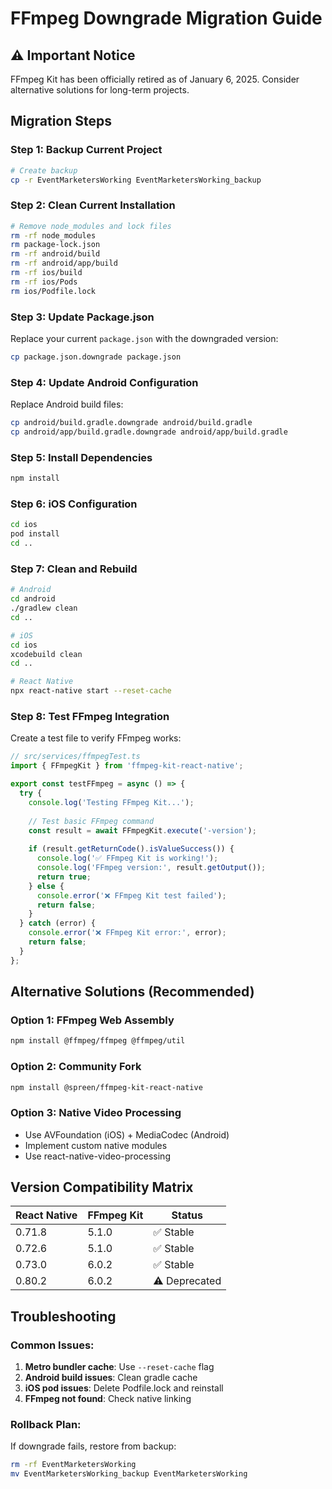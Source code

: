 # FFmpeg Downgrade Migration Guide

## ⚠️ Important Notice
FFmpeg Kit has been officially retired as of January 6, 2025. Consider alternative solutions for long-term projects.

## Migration Steps

### Step 1: Backup Current Project
```bash
# Create backup
cp -r EventMarketersWorking EventMarketersWorking_backup
```

### Step 2: Clean Current Installation
```bash
# Remove node_modules and lock files
rm -rf node_modules
rm package-lock.json
rm -rf android/build
rm -rf android/app/build
rm -rf ios/build
rm -rf ios/Pods
rm ios/Podfile.lock
```

### Step 3: Update Package.json
Replace your current `package.json` with the downgraded version:
```bash
cp package.json.downgrade package.json
```

### Step 4: Update Android Configuration
Replace Android build files:
```bash
cp android/build.gradle.downgrade android/build.gradle
cp android/app/build.gradle.downgrade android/app/build.gradle
```

### Step 5: Install Dependencies
```bash
npm install
```

### Step 6: iOS Configuration
```bash
cd ios
pod install
cd ..
```

### Step 7: Clean and Rebuild
```bash
# Android
cd android
./gradlew clean
cd ..

# iOS
cd ios
xcodebuild clean
cd ..

# React Native
npx react-native start --reset-cache
```

### Step 8: Test FFmpeg Integration
Create a test file to verify FFmpeg works:

```typescript
// src/services/ffmpegTest.ts
import { FFmpegKit } from 'ffmpeg-kit-react-native';

export const testFFmpeg = async () => {
  try {
    console.log('Testing FFmpeg Kit...');
    
    // Test basic FFmpeg command
    const result = await FFmpegKit.execute('-version');
    
    if (result.getReturnCode().isValueSuccess()) {
      console.log('✅ FFmpeg Kit is working!');
      console.log('FFmpeg version:', result.getOutput());
      return true;
    } else {
      console.error('❌ FFmpeg Kit test failed');
      return false;
    }
  } catch (error) {
    console.error('❌ FFmpeg Kit error:', error);
    return false;
  }
};
```

## Alternative Solutions (Recommended)

### Option 1: FFmpeg Web Assembly
```bash
npm install @ffmpeg/ffmpeg @ffmpeg/util
```

### Option 2: Community Fork
```bash
npm install @spreen/ffmpeg-kit-react-native
```

### Option 3: Native Video Processing
- Use AVFoundation (iOS) + MediaCodec (Android)
- Implement custom native modules
- Use react-native-video-processing

## Version Compatibility Matrix

| React Native | FFmpeg Kit | Status |
|---------------|------------|--------|
| 0.71.8        | 5.1.0      | ✅ Stable |
| 0.72.6        | 5.1.0      | ✅ Stable |
| 0.73.0        | 6.0.2      | ✅ Stable |
| 0.80.2        | 6.0.2      | ⚠️ Deprecated |

## Troubleshooting

### Common Issues:
1. **Metro bundler cache**: Use `--reset-cache` flag
2. **Android build issues**: Clean gradle cache
3. **iOS pod issues**: Delete Podfile.lock and reinstall
4. **FFmpeg not found**: Check native linking

### Rollback Plan:
If downgrade fails, restore from backup:
```bash
rm -rf EventMarketersWorking
mv EventMarketersWorking_backup EventMarketersWorking
```
